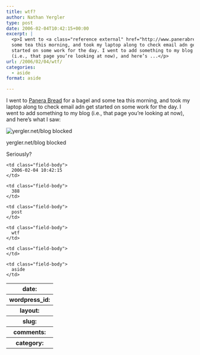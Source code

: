 ```yaml
---
title: wtf?
author: Nathan Yergler
type: post
date: 2006-02-04T10:42:15+00:00
excerpt: |
  <p>I went to <a class="reference external" href="http://www.panerabread.com/">Panera Bread</a> for a bagel and
  some tea this morning, and took my laptop along to check email adn get
  started on some work for the day. I went to add something to my blog
  (i.e., that page you’re looking at now), and here’s ...</p>
url: /2006/02/04/wtf/
categories:
  - aside
format: aside

---
```

I went to [Panera Bread][1]  for a bagel and some tea this morning, and took my laptop along to check email adn get started on some work for the day. I went to add something to my blog (i.e., that page you’re looking at now), and here’s what I saw:

<div class="figure align-center">
  <img alt="yergler.net/blog blocked" src="http://yergler.net/blog/wp-content/uploads/2006/02/blocked.png" />

  <p class="caption">
    yergler.net/blog blocked
  </p>
</div>

Seriously?

<table class="docutils field-list" frame="void" rules="none">
  <col class="field-name" /> <col class="field-body" /> <tr class="field">
    <th class="field-name">
      date:
    </th>

    <td class="field-body">
      2006-02-04 10:42:15
    </td>
  </tr>

  <tr class="field">
    <th class="field-name">
      wordpress_id:
    </th>

    <td class="field-body">
      388
    </td>
  </tr>

  <tr class="field">
    <th class="field-name">
      layout:
    </th>

    <td class="field-body">
      post
    </td>
  </tr>

  <tr class="field">
    <th class="field-name">
      slug:
    </th>

    <td class="field-body">
      wtf
    </td>
  </tr>

  <tr class="field">
    <th class="field-name">
      comments:
    </th>

    <td class="field-body">
    </td>
  </tr>

  <tr class="field">
    <th class="field-name">
      category:
    </th>

    <td class="field-body">
      aside
    </td>
  </tr>
</table>

 [1]: http://www.panerabread.com/